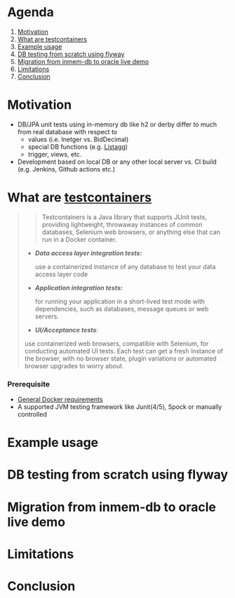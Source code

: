 # Agenda
1. [Motivation](#Motivation)
2. [What are testcontainers](#Top1)
3. [Example usage](#Top2)
4. [DB testing from scratch using flyway](#Top3)
5. [Migration from inmem-db to oracle live demo](#Top4)
6. [Limitations](#Top5)
7. [Conclusion](#Top6)



# <a id="Motivation"></a> Motivation
- DB/JPA unit tests using in-memory db like h2 or derby differ to much from real database with respect to
  - values (i.e. Inetger vs. BidDecimal) 
  - special DB functions (e.g. [Listagg](https://docs.oracle.com/cd/E11882_01/server.112/e41084/functions089.htm#SQLRF30030)) 
  - trigger, views, etc.
- Development based on local DB or any other local server vs. CI build (e.g. Jenkins, Github actions etc.) 



# <a id="Top1"></a> What are [testcontainers][Testcontainers]
>> Testcontainers is a Java library that supports JUnit tests, providing lightweight, throwaway instances of common databases, Selenium web browsers, or anything else that can run in a Docker container.
> - ___Data access layer integration tests:___
> 
>   use a containerized instance of any database to test your data access layer code
> - ___Application integration tests:___
>
>   for running your application in a short-lived test mode with dependencies, such as databases, message queues or web servers.
> - ___UI/Acceptance tests___: 
>
>  use containerized web browsers, compatible with Selenium, for conducting automated UI tests. Each test can get a fresh instance of the browser, with no browser state, plugin variations or automated browser upgrades to worry about.

### Prerequisite
- [General Docker requirements](https://www.testcontainers.org/supported_docker_environment/)
- A supported JVM testing framework like Junit(4/5), Spock or manually controlled

# <a id="Top2"></a> Example usage




# <a id="Top3"></a>DB testing from scratch using flyway




# <a id="Top4"></a> Migration from inmem-db to oracle live demo



# <a id="Top5"></a>Limitations




# <a id="Top6"></a>Conclusion




[Testcontainers]: https://www.testcontainers.org/
